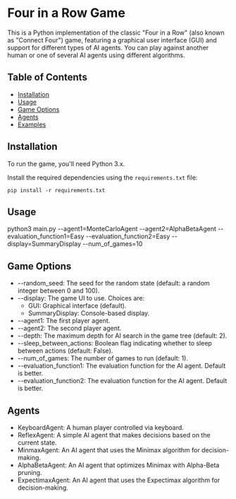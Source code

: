 # Four in a Row Game

This is a Python implementation of the classic "Four in a Row" (also known as "Connect Four") game, featuring a graphical user interface (GUI) and support for different types of AI agents. You can play against another human or one of several AI agents using different algorithms.

## Table of Contents

- [Installation](#installation)
- [Usage](#usage)
- [Game Options](#game-options)
- [Agents](#agents)
- [Examples](#examples)

## Installation

To run the game, you'll need Python 3.x.

Install the required dependencies using the `requirements.txt` file:

```
pip install -r requirements.txt
```
## Usage
python3 main.py --agent1=MonteCarloAgent --agent2=AlphaBetaAgent 
            --evaluation_function1=Easy --evaluation_function2=Easy --display=SummaryDisplay --num_of_games=10

## Game Options
* --random_seed: The seed for the random state (default: a random integer between 0 and 100).
* --display: The game UI to use. Choices are:
  * GUI: Graphical interface (default).
  * SummaryDisplay: Console-based display.
* --agent1: The first player agent. 
* --agent2: The second player agent.
* --depth: The maximum depth for AI search in the game tree (default: 2).
* --sleep_between_actions: Boolean flag indicating whether to sleep between actions (default: False).
* --num_of_games: The number of games to run (default: 1).
* --evaluation_function1: The evaluation function for the AI agent. Default is better.
* --evaluation_function2: The evaluation function for the AI agent. Default is better.


## Agents

* KeyboardAgent: A human player controlled via keyboard.
* ReflexAgent: A simple AI agent that makes decisions based on the current state.
* MinmaxAgent: An AI agent that uses the Minimax algorithm for decision-making.
* AlphaBetaAgent: An AI agent that optimizes Minimax with Alpha-Beta pruning.
* ExpectimaxAgent: An AI agent that uses the Expectimax algorithm for decision-making.